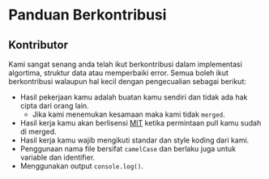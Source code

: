 # Panduan Berkontribusi

## Kontributor

Kami sangat senang anda telah ikut berkontribusi dalam implementasi algortima, struktur data atau memperbaiki error.
Semua boleh ikut berkontribusi walaupun hal kecil dengan pengecualian sebagai berikut:

- Hasil pekerjaan kamu adalah buatan kamu sendiri dan tidak ada hak cipta dari orang lain.
  - Jika kami menemukan kesamaan maka kami tidak `merged`.
- Hasil kerja kamu akan berlisensi [MIT](LICENSE) ketika permintaan pull kamu sudah di merged.
- Hasil kerja kamu wajib mengikuti standar dan style koding dari kami.
- Penggunaan nama file bersifat `camelCase` dan berlaku juga untuk variable dan identifier.
- Menggunakan output `console.log()`.
